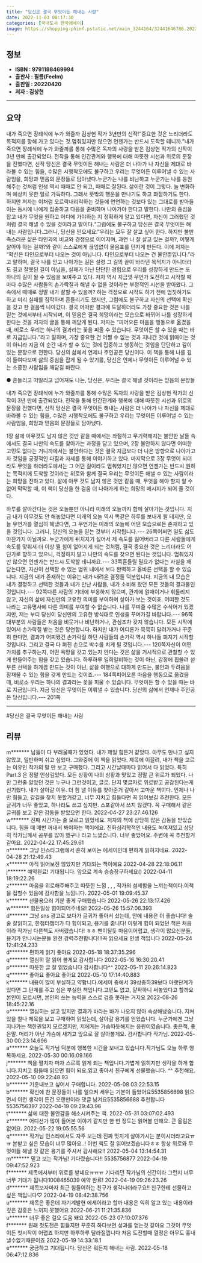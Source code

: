 ```yaml
---
title: "당신은 결국 무엇이든 해내는 사람"
date: 2022-11-03 08:17:30
categories: [국내도서 한국에세이]
image: https://shopping-phinf.pstatic.net/main_3244164/32441646786.20221019134919.jpg
---
```


## **정보**

- **ISBN : 9791188469994**
- **출판사 : 필름(Feelm)**
- **출판일 : 20220420**
- **저자 : 김상현**

------



## **요약**

내가 죽으면 장례식에 누가 와줄까 김상현 작가 3년만의 신작!“중요한 것은 느리더라도 목적지를 향해 가고 있다는 것.멈춰있지만 않으면 언젠가는 반드시 도착할 테니까.”내가 죽으면 장례식에 누가 와줄까를 통해 수많은 독자의 사랑을 받은 김상현 작가의 신작이 3년 만에 출간되었다. 전작을 통해 인간관계와 행복에 대해 따뜻한 시선과 위로의 문장을 전했다면, 신작 당신은 결국 무엇이든 해내는 사람은 더 나아가 나 자신을 제대로 바라볼 수 있는 힘을, 수많은 시행착오에도 불구하고 우리는 무엇이든 이루어낼 수 있는 사람임을, 희망과 믿음의 문장들로 담아냈다.누군가는 나를 비난하고 누군가는 나를 응원해주는 것처럼 인생 역시 때때로 안 되고, 때때로 잘된다. 삶이란 것이 그렇다. 늘 변화하며 예상치 못한 일로 가득하다. 그래서 뜻밖의 행운을 만나기도 하고 좌절하기도 한다. 하지만 저자는 이처럼 오르락내리락하는 것들에 연연하는 것보다 있는 그대로를 받아들이는 동시에 나에게 집중하고 다음을 준비하며 나아가야 한다고 말한다. 나만의 중심을 잡고 내가 무엇을 원하고 어디에 가야하는 지 정확하게 알고 있다면, 자신이 그러했던 것처럼 결국 해낼 수 있을 것이라고 말이다.“그럼에도 불구하고 당신은 결국 무엇이든 해내는 사람입니다.그러니, 당신을 믿으세요.”우리는 모두 잘 살고 싶어 한다. 하지만 불만족스러운 삶은 타인과의 비교와 경쟁으로 이어지며, 과연 나 잘 살고 있는 걸까?, 어떻게 살아야 하는 걸까?와 같이 스스로에게 끊임없이 물음표를 던지게 만든다.  이에 저자는 “확신은 타인으로부터 나오는 것이 아닙니다. 타인으로부터 나오는 건 불안뿐입니다.”라고 말하며, 결국 나를 믿고 나아가는 길은 설령 그 길의 끝이 바라던 목적지가 아니더라도 결코 잘못된 길이 아님을, 실패가 아닌 단단한 경험으로 우리를 성장하게 만드는 또 하나의 길이 될 수 있음을 보여주고 있다. 저자 역시 지금껏 무언가 도전하고 시작할 때마다 수많은 사람들의 손가락질과 해낼 수 없을 것이라는 부정적인 시선을 받아왔다. 그 속에서 때때로 정말 내가 잘할 수 있을까? 하는 걱정으로 시작도 하기 전에 멈칫하기도 하고 미리 실패를 짐작하며 흔들리기도 했지만, 그럼에도 불구하고 자신의 선택에 확신을 갖고 한 걸음씩 나아갔다. 결국 어떠한 결과에 도달하더라도 가장 중요한 것은 나를 믿는 것에서부터 시작되며, 이 믿음은 결국 희망이라는 모습으로 바뀌어 나를 성장하게 한다는 것을 저자의 글을 통해 깨닫게 된다. 저자는 “피어오른 마음을 행동으로 옮겼을 때, 비로소 우리는 하나의 결과라는 꽃을 피울 수 있습니다. 무엇이든 할 수 있을 때는 바로 지금입니다.”라고 말하며, 가장 중요한 건 어쩔 수 없는 것과 지나간 것에 얽매이는 것이 아니라 지금 이 순간 내가 할 수 있는 것에 집중하고 행동하는 것임을 단단하고 깊이있는 문장으로 전한다. 당신의 삶에서 언제나 주인공은 당신이다. 이 책을 통해 나를 깊이 들여다보며 삶의 중심을 잡게 될 수 있기를, 당신은 언제나 무엇이든 이루어낼 수 있는 소중한 사람임을 깨닫길 바란다.

● 흔들리고 떠밀리고 넘어져도 나는, 당신은, 우리는 
결국 해낼 것이라는 믿음의 문장들

내가 죽으면 장례식에 누가 와줄까를 통해 수많은 독자의 사랑을 받은 김상현 작가의 신작이 3년 만에 출간되었다. 전작을 통해 인간관계와 행복에 대해 따뜻한 시선과 위로의 문장을 전했다면, 신작 당신은 결국 무엇이든 해내는 사람은 더 나아가 나 자신을 제대로 바라볼 수 있는 힘을, 수많은 시행착오에도 불구하고 우리는 무엇이든 이루어낼 수 있는 사람임을, 희망과 믿음의 문장들로 담아냈다.

1장 삶에 아무것도 남지 않은 것만 같을 때에서는 좌절하고 무기력해지는 불안한 날들 속에서도 결국 나만의 속도를 찾아가는 과정을 담고 있으며, 2장 불안하지 않다면 어떠한 고민도 없다는 거니까에서는 불안하다는 것은 결국 지금보다 더 나은 방향으로 나아가고자 것임을 긍정적인 다짐과 자세를 통해 이야기하고 있다. 마지막으로 3장 무엇이 되더라도 무엇을 하더라도에서는 그 어떤 길이라도 멈춰있지만 않으면 언젠가는 반드시 원하는 목적지에 도착할 것이라는 위로와 함께 결국 우리는 무엇이든 해낼 수 있는 사람이라는 희망을 전하고 있다. 삶에 아무 것도 남지 않은 것만 같을 때, 무엇을 해야 할지 알 수 없어 막막할 때, 이 책이 당신을 한 걸음 더 나아가게 하는 희망의 메시지가 되어 줄 것이다.

하루를 살아간다는 것은 오늘뿐만 아니라 미래의 오늘까지 함께 살아가는 것입니다. 지금 내가 아무것도 안 해놓았다면 미래의 오늘 역시 똑같은 하루를 보내게 될 테지만, 오늘 무언가를 열심히 해냈다면, 그 무언가는 미래의 오늘에 어떤 모습으로든 존재하고 있을 것입니다. 그러니, 당신의 오늘을 믿는 것부터 시작됩니다.--- 26쪽어쩌면 일도 삶도 마찬가지 아닐까요. 누군가에게 뒤처지기 싫어서 제 속도를 잃어버리고 다른 사람들에게 속도를 맞춰서 더 이상 뛸 힘이 없어지게 되는 것처럼, 결국 중요한 것은 느리더라도 어딘가로 향하고 있으니, 걱정하지 말고 나만의 속도를 찾으면 된다는 것입니다. 멈춰있지만 않으면 언젠가는 반드시 도착할 테니까요.--- 33쪽흔들릴 필요가 없다는 사실을 깨닫는다면, 자신이 선택할 수 있는 범위 내에서 보다 완벽하고 올바른 선택을 할 수 있습니다. 지금의 내가 존재하는 이유는 내가 내려온 결정들 덕분입니다. 지금의 내 모습은 내가 결정하고 선택한 것들과 내가 만난 사람들, 내가 소비해 왔던 모든 것들의 결과물인 것입니다.--- 92쪽다른 사람의 기대에 부응하지 않으며, 관계에 얽매이거나 휘둘리지 않고, 자신의 삶에 자신만의 고유한 의미를 부여하며 살아가 보는 것이죠. 어떠한 것도 나라는 고유명사에 다른 의미를 부여할 수 없습니다. 나를 꾸며줄 수많은 수식어가 있겠지만, 저는 부디 당신이 당신만의 고유한 방식대로 인생을 꾸며가길 바랍니다.--- 96쪽대부분의 사람들은 처음을 비웃거나 비난하거나, 관심조차 갖지 않습니다. 모든 시작에 있어서 손가락질 받는 것은 당연합니다. 하지만 내가 어디론가 묵묵히 달려가거나 꾸준히 한다면, 결과가 어찌됐건 손가락질 하던 사람들의 손가락 역시 하나둘 펴지기 시작할 것입니다. 그리고 결국 다 펴진 손으로 박수를 치게 될 것입니다.--- 120쪽자신이 어떤 가치를 추구하는지, 어떤 욕망을 갖고 있는지 안다는 것은 삶을 거시적으로 관찰할 수 있게 만들어주는 힘을 갖고 있습니다. 하루하루 일희일비하는 것이 아닌, 감정에 휩쓸려 섣부른 선택을 하게끔 만드는 것이 아닌, 삶을 여행으로 대하게 만드는, 불안과 두려움을 잠재울 수 있는 힘을 갖게 만드는 것이죠.--- 184쪽피어오른 마음을 행동으로 옮겼을 때, 비로소 우리는 하나의 결과라는 꽃을 피울 수 있습니다. 무엇이든 할 수 있을 때는 바로 지금입니다. 지금 당신은 무엇이든 이뤄낼 수 있습니다. 당신의 삶에서 언제나 주인공은 당신입니다.--- 201쪽

------

#당신은 결국 무엇이든 해내는 사람


## **리뷰** 

  m******* 남들이 다 부러울때가 있었다. 내가 제일 힘든거 같았다. 아무도 만나고 싶지 않았고, 일만하며 쉬고 싶었다. 그와중에 이 책을 읽었다. 제목에 이끌려, 내가 책을 고르는 이유인 작가의 말 만 보고 구매했다. 그리고 시간날때마다 읽어서 다 읽었다. 특히 Part.3 은 정말 인상깊었다. 모든 상황이 나의 상황과 맞았고 정말 큰 위로가 되었다. 나만 그런줄 알았던 것은 누구나 그런것이고, 글로. 단지 몇글자로 위로받고 공감된다는게 신기했다. 내가 살아갈 이유. 더 힘 낼 이유를 찾아준거 같아서 고마운 책이다.
언제나 나만 힘들고, 갈길을 찾지 못할거같고, 너무 지치고 힘들다면 꼭 읽어보길 추천한다.
모든 글귀가 너무 좋았고, 하나라도 쓰고 싶지만. 스포같아서 쓰지 않겠다. 꼭 구매해서 같은 글귀를 보고 같은 감동을 받았으면 한다. 2022-04-27 23:27:46.126 <br/>  w******* 진짜 시간가는 줄 모르고 읽었네요. 저자의 책에 상당히 많은 감동을 받았습니다. 힘들 때 매번 꺼내서 봐야하는 책이에요. 진화심리학적인 내용도 녹여져있고 상당히 작가님께서 공부를 많이 했구나 라고 느꼈습니다. 너무 좋았어요. 주변에 꼭 추천할거같아요. 2022-04-22 17:45:29.61 <br/>  n******* 그냥 인스타그램에서 흔히 보이는 에세이인데 편하게 읽혀지네요. 2022-04-28 21:12:49.43 <br/>  x******* 아직 읽어보진 않았지만 기대되는 책이예요 2022-04-28 22:18:06.11 <br/>  j******* 예약완료!
기대됩니다.
앞으로 계속 승승장구하세요() 2022-04-11 18:19:22.26 <br/>  z******* 마음을 위로해주해주고  따뜻한 느낌 ,  ,  , 작가의 섬세함을 느끼는책이다.이책을 접할수 있음에 감사함을 느낌니다. 2022-05-01 19:09:45.37 <br/>  k******* 선물용으러 기분 좋게 구매했습니다 2022-05-26 22:13:17.426 <br/>  w******* 힘든일상 힘이되어주네요! 2022-05-26 15:57:06.393 <br/>  d******* 그냥 sns 광고로 보다가 글귀가 좋아서 샀는데,
안에 내용은 더 좋습니다!
술술 잘읽히고, 한챕터챕터가 다 힘이되고, 용기를 줍니다!
이렇게 힘이 되었던 책은 처음이라 작가님 다른책도 사버렸습니다! ㅎㅎ 팬이될듯 마음이어렵고, 생각이 많으신분들, 용기가 안나시는분들 완전 강력추천합니다!!!꼭 읽으세요 인생 책입니다 2022-05-24 12:41:24.233 <br/>  d******* 편하게 읽기 좋아요 2022-05-18 18:37:35.296 <br/>  q******* 열심히  잘 읽어 볼게요 감사합니다 2022-05-16 16:30:20.41 <br/>  p******* 따뜻한 글 잘 읽었습니다  감사합니다^^ 2022-05-11 20:26:14.823 <br/>  q******* 좋아요 좋아요 좋아요 2022-05-10 17:14:40.883 <br/>  k******* 내용이 많이 부실하고 약합니다.에세이 중에서 39상중하39보다 아랫단계가 있다면 그 단계를 주고 싶은 부실한 책입니다.고민도 없고, 얄팍하니 써놓았다고 할까요본인이 모르시면, 본인의 쓰는 능력을 스스로 검증 못하는 거지요 2022-08-26 18:45:22.16 <br/>  o******* 열심히는 살고 있지만 결과가 바라는 바가 나오지 않아 속상해냈습니다. 지쳐있을 찰나 제목을 보고 구매하여 읽었는데, 살아갈 용기를 얻었습니다. 누군가에겐 그냥 지나가는 책한권일지 모르겠지만, 저에게는 가슴따듯해지는 응원이였습니다. 좋은책, 좋은말. 머리가 아닌 가슴에 새기고 앞으로 잘 살아볼게요. 감사합니다 작가님. 2022-05-30 00:23:14.696 <br/>  a******* 오늘도 작가님 덕분에 행복한 시간을 보내고 있습니다.작가님도 오늘 하루 행복하세요. 2022-05-30 00:16:09.166 <br/>  j******* 책을 펼치자 마자 스르륵 읽게 되는 책입니다.가볍게 읽히지만 생각을 하게 합니다.지치고 힘들때 읽으면 힘이 되요.읽고 좋아서 친구에게 선물했습니다. ^^ 추천해요. 2022-05-10 09:22:48.93 <br/>  b******* 기운내보고 싶어서 구매합니다. 2022-05-08 03:22:53.15 <br/>  b******* 확신에 찬 문장들이 나를 일으켜 세우는 기분이 들었어요5535856698 읽으면서 이런 생각이 든건 오랜만이라 댓글 남겨요5535856688 추천합니다5535756397 2022-04-19 09:29:43.96 <br/>  t******* 삶에 대한 불안감을 해소시켜주는 책. 2022-05-31 03:07:02.493 <br/>  z******* 어디선가 많이 들어본 이야기 같지만 한 번 정도는 읽어볼 만해요. 큰 울림은 없어요. 2022-05-22 19:05:55.56 <br/>  q******* 작가님 인스타에서도 자주 보는데 진짜 멋지게 살아가시는 분이시더라고요ㅠㅠ 본받고 싶은 모습이 너무 많아요..! 이번 책도 잘 읽어보겠습니다ㅎㅎ 항상 위로와 무엇이들 해낼 것 같은 용기를 주셔서 감사해요!! 2022-05-04 13:14:54.31 <br/>  m******* 믿고 보는 작가님! 기다렸습니다!! 5535756877 2022-04-19 09:47:52.923 <br/>  f******* 제목에서부터 위로를 받네요ㅠㅠㅠ 기다리던 작가님의 신간이라 그런지 너무너무 기대가 됩니다1008465039 예약 완료! 2022-04-19 09:26:23.26 <br/>  d******* 제목보자마자 최근 힘들어하는 친구가 생각나더라구요!! 친구한테 선물하고 싶은 책입니다♡ 2022-04-19 08:42:38.756 <br/>  u******* 제목은 좋은데 자기계발현 에세이라고 할까 내용은 익히 알고 있는 내용이라 깊은 감흥은 느끼지 못했어요 2022-06-21 11:21:35.836 <br/>  u******* 너무 좋은 걸요 도움 돼요 2022-05-23 07:10:07.376 <br/>  f******* 원래 첫도전은 힘들지만 꾸준히 하다보면 성과를 얻는것 같아요 그것이 무엇이든 첫시작이 어렵죠 하지만 하루하루 달라질껍니다 처음 도전할때 열정은 아무도 흉내낼수없기때문이죠 2022-05-19 14:33:18.1 <br/>  e******* 궁금하고 기대됩니다. 당신은 뭐든지 해내는 사람. 2022-05-18 06:47:12.836 <br/>